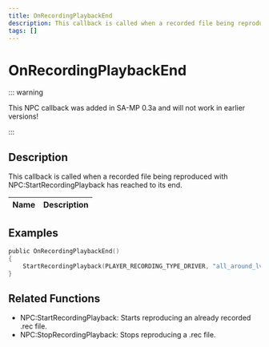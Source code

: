 ```yaml
---
title: OnRecordingPlaybackEnd
description: This callback is called when a recorded file being reproduced with NPCStartRecordingPlayback has reached to its end.
tags: []
---
```


# OnRecordingPlaybackEnd

<TagLinks />

::: warning

This NPC callback was added in SA-MP 0.3a and will not work in earlier versions!

:::

## Description

This callback is called when a recorded file being reproduced with NPC:StartRecordingPlayback has reached to its end.

| Name | Description |
| ---- | ----------- |


## Examples

```c
public OnRecordingPlaybackEnd()
{
    StartRecordingPlayback(PLAYER_RECORDING_TYPE_DRIVER, "all_around_lv_bus"); //This would start the recorded file again once it finishes reproducing.
}
```

## Related Functions

- NPC:StartRecordingPlayback: Starts reproducing an already recorded .rec file.
- NPC:StopRecordingPlayback: Stops reproducing a .rec file.
